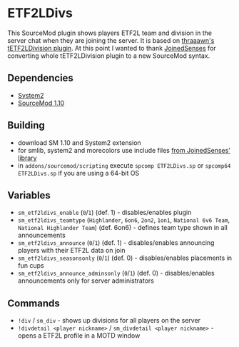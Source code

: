 # ETF2LDivs

This SourceMod plugin shows players ETF2L team and division in the server chat when they are joining the server. It is based on [thraaawn's tETF2LDivision plugin](https://github.com/thraaawn/tETF2LDivision). At this point I wanted to thank [JoinedSenses](https://github.com/JoinedSenses) for converting whole tETF2LDivision plugin to a new SourceMod syntax.

## Dependencies

- [System2](https://github.com/dordnung/System2)
- [SourceMod 1.10](https://www.sourcemod.net/downloads.php?branch=stable)

## Building

- download SM 1.10 and System2 extension
- for smlib, system2 and morecolors use include files [from JoinedSenses' library](https://github.com/JoinedSenses/SourceMod-IncludeLibrary)
- in `addons/sourcemod/scripting` execute `spcomp ETF2LDivs.sp` or `spcomp64 ETF2LDivs.sp` if you are using a 64-bit OS

## Variables

- `sm_etf2ldivs_enable` (`0`/`1`) (def. 1) - disables/enables plugin
- `sm_etf2ldivs_teamtype` (`Highlander`, `6on6`, `2on2`, `1on1`, `National 6v6 Team`, `National Highlander Team`) (def. 6on6) - defines team type shown in all announcements
- `sm_etf2ldivs_announce` (`0`/`1`) (def. 1) - disables/enables announcing players with their ETF2L data on join
- `sm_etf2ldivs_seasonsonly` (`0`/`1`) (def. 0) - disables/enables placements in fun cups
- `sm_etf2ldivs_announce_adminsonly` (`0`/`1`) (def. 0) - disables/enables announcements only for server administrators

## Commands

- `!div` / `sm_div` - shows up divisions for all players on the server
- `!divdetail <player nickname>` / `sm_divdetail <player nickname>` - opens a ETF2L profile in a MOTD window
